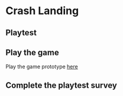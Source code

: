 # Crash Landing
## Playtest

## Play the game
Play the game prototype [here](Prototype/TwineGamePrototype_Crash_Landing.html)

## Complete the playtest survey

